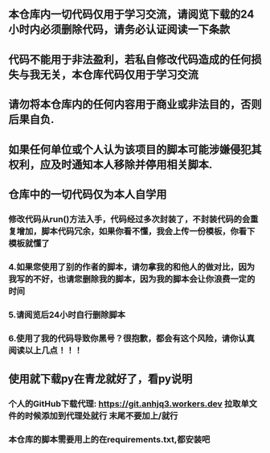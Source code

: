 ## 本仓库内一切代码仅用于学习交流，请阅览下载的24小时内必须删除代码，请务必认证阅读一下条款
## 代码不能用于非法盈利，若私自修改代码造成的任何损失与我无关，本仓库代码仅用于学习交流
## 请勿将本仓库内的任何内容用于商业或非法目的，否则后果自负.
## 如果任何单位或个人认为该项目的脚本可能涉嫌侵犯其权利，应及时通知本人移除并停用相关脚本.
## 仓库中的一切代码仅为本人自学用

### 修改代码从run()方法入手，代码经过多次封装了，不封装代码的会重复增加，脚本代码冗余，如果你看不懂，我会上传一份模板，你看下模板就懂了
### 4.如果您使用了别的作者的脚本，请勿拿我的和他人的做对比，因为我写的不好，也请您删除我的脚本，因为我的脚本会让你浪费一定的时间
### 5.请阅览后24小时自行删除脚本
### 6.使用了我的代码导致你黑号？很抱歉，都会有这个风险，请你认真阅读以上几点！！！

## 使用就下载py在青龙就好了，看py说明
### 个人的GitHub下载代理: https://git.anhjq3.workers.dev 拉取单文件的时候添加到代理处就行 末尾不要加上/就行
### 本仓库的脚本需要用上的在requirements.txt,都安装吧


